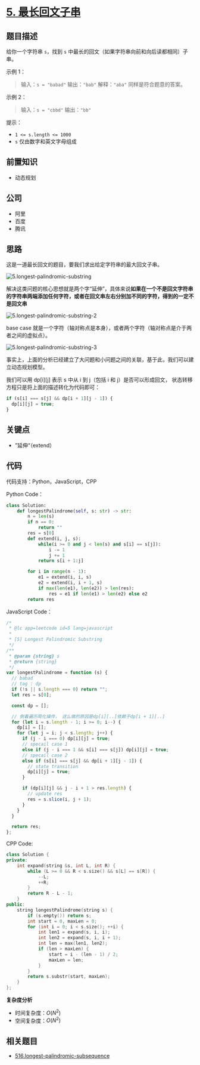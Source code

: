 # [5. 最长回文子串](https://leetcode.cn/problems/longest-palindromic-substring)

## 题目描述

给你一个字符串 `s`，找到 `s` 中最长的回文（如果字符串向前和向后读都相同）子串。

示例 1：

> 输入：`s = "babad"`
> 输出：`"bab"`
> 解释：`"aba"` 同样是符合题意的答案。

示例 2：

> 输入：`s = "cbbd"`
> 输出：`"bb"`

提示：

* `1 <= s.length <= 1000`
* `s` 仅由数字和英文字母组成

## 前置知识

- 动态规划

## 公司

- 阿里
- 百度
- 腾讯

## 思路

这是一道最长回文的题目，要我们求出给定字符串的最大回文子串。

![5.longest-palindromic-substring](https://p.ipic.vip/x26vx1.jpg)

解决这类问题的核心思想就是两个字“延伸”，具体来说**如果在一个不是回文字符串的字符串两端添加任何字符，或者在回文串左右分别加不同的字符，得到的一定不是回文串**

![5.longest-palindromic-substring-2](https://p.ipic.vip/3mt0s7.jpg)

base case 就是一个字符（轴对称点是本身），或者两个字符（轴对称点是介于两者之间的虚拟点）。

![5.longest-palindromic-substring-3](https://p.ipic.vip/6je4r5.jpg)

事实上，上面的分析已经建立了大问题和小问题之间的关联，基于此，我们可以建立动态规划模型。

我们可以用 dp[i][j] 表示 s 中从 i 到 j（包括 i 和 j）是否可以形成回文，
状态转移方程只是将上面的描述转化为代码即可：

```js
if (s[i] === s[j] && dp[i + 1][j - 1]) {
  dp[i][j] = true;
}
```

## 关键点

- ”延伸“（extend）

## 代码

代码支持：Python，JavaScript，CPP

Python Code：

```python
class Solution:
    def longestPalindrome(self, s: str) -> str:
        n = len(s)
        if n == 0:
            return ""
        res = s[0]
        def extend(i, j, s):
            while(i >= 0 and j < len(s) and s[i] == s[j]):
                i -= 1
                j += 1
            return s[i + 1:j]

        for i in range(n - 1):
            e1 = extend(i, i, s)
            e2 = extend(i, i + 1, s)
            if max(len(e1), len(e2)) > len(res):
                res = e1 if len(e1) > len(e2) else e2
        return res
```

JavaScript Code：

```js
/*
 * @lc app=leetcode id=5 lang=javascript
 *
 * [5] Longest Palindromic Substring
 */
/**
 * @param {string} s
 * @return {string}
 */
var longestPalindrome = function (s) {
  // babad
  // tag : dp
  if (!s || s.length === 0) return "";
  let res = s[0];

  const dp = [];

  // 倒着遍历简化操作， 这么做的原因是dp[i][..]依赖于dp[i + 1][..]
  for (let i = s.length - 1; i >= 0; i--) {
    dp[i] = [];
    for (let j = i; j < s.length; j++) {
      if (j - i === 0) dp[i][j] = true;
      // specail case 1
      else if (j - i === 1 && s[i] === s[j]) dp[i][j] = true;
      // specail case 2
      else if (s[i] === s[j] && dp[i + 1][j - 1]) {
        // state transition
        dp[i][j] = true;
      }

      if (dp[i][j] && j - i + 1 > res.length) {
        // update res
        res = s.slice(i, j + 1);
      }
    }
  }

  return res;
};
```

CPP Code:

```cpp
class Solution {
private:
    int expand(string &s, int L, int R) {
        while (L >= 0 && R < s.size() && s[L] == s[R]) {
            --L;
            ++R;
        }
        return R - L - 1;
    }
public:
    string longestPalindrome(string s) {
        if (s.empty()) return s;
        int start = 0, maxLen = 0;
        for (int i = 0; i < s.size(); ++i) {
            int len1 = expand(s, i, i);
            int len2 = expand(s, i, i + 1);
            int len = max(len1, len2);
            if (len > maxLen) {
                start = i - (len - 1) / 2;
                maxLen = len;
            }
        }
        return s.substr(start, maxLen);
    }
};
```

**复杂度分析**

- 时间复杂度：$O(N^2)$
- 空间复杂度：$O(N^2)$

## 相关题目

- [516.longest-palindromic-subsequence](./516.longest-palindromic-subsequence.md)